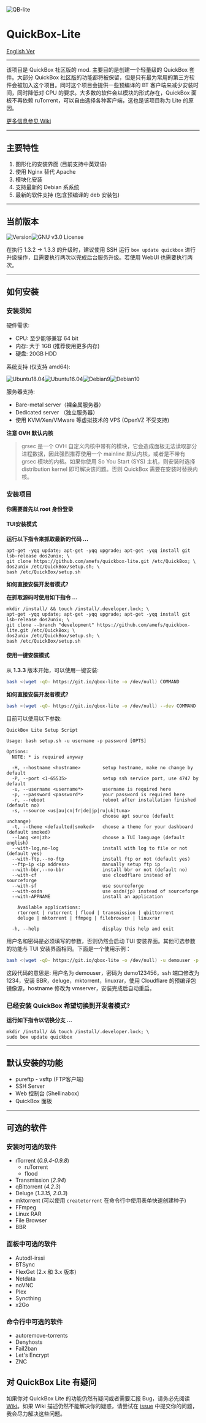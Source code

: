 

![QB-lite](https://i.loli.net/2019/09/16/nqx5mwdDVW3lY6a.png)

# QuickBox-Lite

[English Ver](https://github.com/amefs/quickbox-lite/blob/master/README.md)

---

该项目是 QuickBox 社区版的 mod. 主要目的是创建一个轻量级的 QuickBox 套件。大部分 QuickBox 社区版的功能都将被保留，但是只有最为常用的第三方软件会被加入这个项目。同时这个项目会提供一些预编译的 BT 客户端来减少安装时间，同时降低对 CPU 的要求。大多数的软件会以模块的形式存在，QuickBox 面板不再依赖 ruTorrent，可以自由选择各种客户端，这也是该项目称为 Lite 的原因。

[更多信息参见 Wiki](https://github.com/amefs/quickbox-lite/wiki/%E4%B8%BB%E9%A1%B5)

---

## 主要特性

1. 图形化的安装界面 (目前支持中英双语)
2. 使用 Nginx 替代 Apache
3. 模块化安装
4. 支持最新的 Debian 系系统
5. 最新的软件支持 (包含预编译的 deb 安装包)

---

## 当前版本

![Version](https://img.shields.io/badge/version-1.3.5-orange?style=flat-square)![GNU v3.0 License](https://img.shields.io/badge/license-GNU%20v3.0%20License-blue.svg?style=flat-square)

在执行 1.3.2 -> 1.3.3 的升级时，建议使用 SSH 运行  `box update quickbox` 进行升级操作，且需要执行两次以完成后台服务升级。若使用 WebUI 也需要执行两次。

---

## 如何安装

### 安装须知

硬件需求:

- CPU: 至少能够兼容 64 bit 
- 内存: 大于 1GB (推荐使用更多内存)
- 硬盘: 20GB HDD 

系统支持 (仅支持 amd64):

![Ubuntu18.04](https://img.shields.io/badge/Ubuntu%2018.04-passing-brightgreen.svg?style=flat-square)![Ubuntu16.04](https://img.shields.io/badge/Ubuntu%2016.04-passing-brightgreen.svg?style=flat-square)![Debian9](https://img.shields.io/badge/Debian%209-passing-brightgreen.svg?style=flat-square)![Debian10](https://img.shields.io/badge/Debian%2010-passing-brightgreen.svg?style=flat-square)

服务器支持:

- Bare-metal server（裸金属服务器）
- Dedicated server （独立服务器）
- 使用 KVM/Xen/VMware 等虚拟技术的 VPS (OpenVZ 不受支持)

**注意 OVH 默认内核**

> grsec 是一个 OVH 自定义内核中带有的模块，它会造成面板无法读取部分进程数据，因此强烈推荐使用一个 mainline 默认内核，或者是不带有 grsec 模块的内核。如果你使用 So You Start (SYS) 主机，则安装时选择 distribution kernel 即可解决该问题。否则 QuickBox 需要在安装时替换内核。

### 安装项目

**你需要首先以 root 身份登录**

#### **TUI安装模式**

**运行以下指令来抓取最新的代码 ...**

```
apt-get -yqq update; apt-get -yqq upgrade; apt-get -yqq install git lsb-release dos2unix; \
git clone https://github.com/amefs/quickbox-lite.git /etc/QuickBox; \
dos2unix /etc/QuickBox/setup.sh; \
bash /etc/QuickBox/setup.sh
```

**如何直接安装开发者模式?**

**在抓取源码时使用如下指令 ...**

```
mkdir /install/ && touch /install/.developer.lock; \
apt-get -yqq update; apt-get -yqq upgrade; apt-get -yqq install git lsb-release dos2unix; \
git clone --branch "development" https://github.com/amefs/quickbox-lite.git /etc/QuickBox; \
dos2unix /etc/QuickBox/setup.sh; \
bash /etc/QuickBox/setup.sh
```

#### **使用一键安装模式**

从 **1.3.3** 版本开始，可以使用一键安装:

```bash
bash <(wget -qO- https://git.io/qbox-lite -o /dev/null) COMMAND
```

**如何直接安装开发者模式?**

```bash
bash <(wget -qO- https://git.io/qbox-lite -o /dev/null) --dev COMMAND
```

目前可以使用以下参数:

```
QuickBox Lite Setup Script

Usage: bash setup.sh -u username -p password [OPTS]

Options:
  NOTE: * is required anyway

  -H, --hostname <hostname>        setup hostname, make no change by default
  -P, --port <1-65535>             setup ssh service port, use 4747 by default
  -u, --username <username*>       username is required here
  -p, --password <password*>       your password is required here
  -r, --reboot                     reboot after installation finished (default no)
  -s, --source <us|au|cn|fr|de|jp|ru|uk|tuna>  
                                   choose apt source (default unchange)
  -t, --theme <defaulted|smoked>   choose a theme for your dashboard (default smoked)
  --lang <en|zh>                   choose a TUI language (default english)
  --with-log,no-log                install with log to file or not (default yes)
  --with-ftp,--no-ftp              install ftp or not (default yes)
  --ftp-ip <ip address>            manually setup ftp ip
  --with-bbr,--no-bbr              install bbr or not (default no)
  --with-cf                        use cloudflare instead of sourceforge
  --with-sf                        use sourceforge
  --with-osdn                      use osdn(jp) instead of sourceforge
  --with-APPNAME                   install an application

    Available applications:
    rtorrent | rutorrent | flood | transmission | qbittorrent
    deluge | mktorrent | ffmpeg | filebrowser | linuxrar

  -h, --help                       display this help and exit
```

用户名和密码是必须填写的参数，否则仍然会启动 TUI 安装界面。其他可选参数的功能与 TUI 安装界面相同。下面是一个使用示例：

```bash
bash <(wget -qO- https://git.io/qbox-lite -o /dev/null) -u demouser -p demo123456 --with-ffmpeg -P 1234 --with-bbr --with-deluge --with-mktorrent --with-linuxrar --with-cf --hostname vmserver --reboot
```

这段代码的意思是: 用户名为 demouser，密码为 demo123456，ssh 端口修改为1234，安装 BBR，deluge，mktorrent，linuxrar，使用 Cloudflare 的预编译包镜像源，hostname 修改为 vmserver，安装完成后自动重启。

### 已经安装 QuickBox 希望切换到开发者模式?

**运行如下指令以切换分支 ...**

```
mkdir /install/ && touch /install/.developer.lock; \
sudo box update quickbox
```

---

## 默认安装的功能

- pureftp - vsftp (FTP客户端)
- SSH Server
- Web 控制台 (Shellinabox)
- QuickBox 面板

---

## 可选的软件

### 安装时可选的软件

- rTorrent (*0.9.4-0.9.8*)
  - ruTorrent
  - flood
- Transmission (*2.94*)
- qBittorrent (*4.2.3*)
- Deluge (*1.3.15, 2.0.3*)
- mktorrent (可以使用 `createtorrent` 在命令行中使用表单快速创建种子)
- FFmpeg
- Linux RAR
- File Browser
- BBR

### 面板中可选的软件

- Autodl-irssi
- BTSync
- FlexGet (2.x 和 3.x 版本)
- Netdata
- noVNC
- Plex
- Syncthing
- x2Go

### 命令行中可选的软件

- autoremove-torrents
- Denyhosts
- Fail2ban
- Let's Encrypt
- ZNC

## 对 QuickBox Lite 有疑问

如果你对 QuickBox Lite 的功能仍然有疑问或者需要汇报 Bug，请务必先阅读 [Wiki](https://github.com/amefs/quickbox-lite/wiki/%E4%B8%BB%E9%A1%B5)。如果 Wiki 描述仍然不能解决你的疑惑，请尝试在 [issue](https://github.com/amefs/quickbox-lite/issues/new) 中提交你的问题，我会尽力解决这些问题。